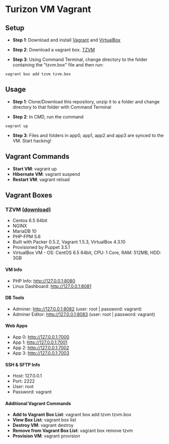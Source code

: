 Turizon VM Vagrant
==============

## Setup
* **Step 1**: Download and install [Vagrant](https://www.vagrantup.com/downloads.html) and [VirtualBox](http://www.filehippo.com/download_virtualbox/)

* **Step 2**: Download a vagrant box. [TZVM](https://www.dropbox.com/s/25d8k8f7rl73b75/tzvm.box)

* **Step 3**: Using Command Terminal, change directory to the folder containing the "tzvm.box" file and then run:
```
vagrant box add tzvm tzvm.box  
```

## Usage
* **Step 1**: Clone/Download this repository, unzip it to a folder and change directory to that folder with Command Terminal

* **Step 2**: In CMD, run the command
```
vagrant up 
```
* **Step 3**: Files and folders in app0, app1, app2 and app3 are synced to the VM. Start hacking!


## Vagrant Commands
* **Start VM**: vagrant up
* **Hibernate VM**: vagrant suspend
* **Restart VM**: vagrant reload


## Vagrant Boxes
### TZVM [(download)](https://www.dropbox.com/s/25d8k8f7rl73b75/tzvm.box)
* Centos 6.5 64bit
* NGINX 
* MariaDB 10
* PHP-FPM 5.6 
* Built with Packer 0.5.2, Vagrant 1.5.3, VirtualBox 4.3.10
* Provisioned by Puppet 3.5.1
* VirtualBox VM - OS: CentOS 6.5 64bit, CPU: 1 Core, RAM: 512MB, HDD: 3GB

#### VM Info
* PHP Info: http://127.0.0.1:8080
* Linux Dashboard: http://127.0.0.1:8081

#### DB Tools
* Adminer: http://127.0.0.1:8082   (user: root | password: vagrant)
* Adminer Editor: http://127.0.0.1:8083    (user: root | password: vagrant)

#### Web Apps
* App 0: http://127.0.0.1:7000
* App 1: http://127.0.0.1:7001
* App 2: http://127.0.0.1:7002
* App 3: http://127.0.0.1:7003

#### SSH & SFTP Info
* Host: 127.0.0.1
* Port: 2222
* User: root
* Password: vagrant

#### Additional Vagrant Commands
* **Add to Vagrant Box List**: vagrant box add tzvm tzvm.box
* **View Box List**: vagrant box list
* **Destroy VM**: vagrant destroy
* **Remove from Vagrant Box List**: vagrant box remove tzvm
* **Provision VM**: vagrant provision

